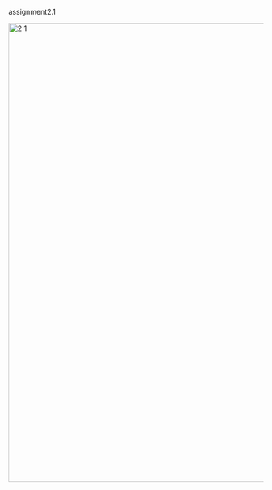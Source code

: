 assignment2.1

<img width="1916" height="905" alt="2 1" src="https://github.com/user-attachments/assets/e461d549-0e6b-497c-a5a2-dd2945b6cdf4" />


